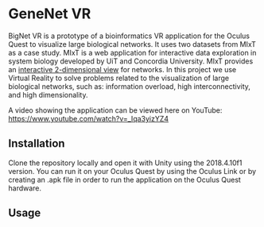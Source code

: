 # GeneNet VR

BigNet VR is a prototype of a bioinformatics VR application for the Oculus Quest to visualize large biological networks. It uses two datasets from MIxT as a case study. MIxT is a web application for interactive data exploration in system biology developed by UiT and Concordia University. MIxT provides an [interactive 2-dimensional view](https://mixt-tumor-stroma.bci.mcgill.ca/network) for networks. In this project we use Virtual Reality to solve problems related to the visualization of large biological networks, such as: information overload, high interconnectivity, and high dimensionality.

A video showing the application can be viewed here on YouTube: https://www.youtube.com/watch?v=_Iqa3yizYZ4

## Installation

Clone the repository locally and open it with Unity using the 2018.4.10f1 version. You can run it on your Oculus Quest by using the Oculus Link or by creating an .apk file in order to run the application on the Oculus Quest hardware.

## Usage
